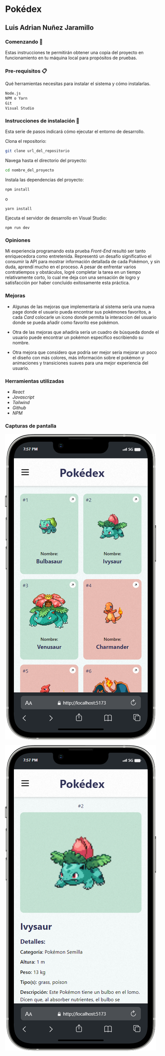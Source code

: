 # Pokédex

## Luis Adrian Nuñez Jaramillo

### Comenzando 🚀

Estas instrucciones te permitirán obtener una copia del proyecto en funcionamiento en tu máquina local para propósitos de pruebas.

### Pre-requisitos 📋

Qué herramientas necesitas para instalar el sistema y cómo instalarlas.

```npm
Node.js
NPM o Yarn
Git
Visual Studio
```

### Instrucciones de instalación 🔧

Esta serie de pasos indicará cómo ejecutar el entorno de desarrollo.

Clona el repositorio:

```bash
git clone url_del_repositorio
```

Navega hasta el directorio del proyecto:

```bash
cd nombre_del_proyecto
```

Instala las dependencias del proyecto:

```bash
npm install
```

o

```npm
yarn install
```

Ejecuta el servidor de desarrollo en Visual Studio:

```npm
npm run dev
```

### Opiniones

Mi experiencia programando esta prueba _Front-End_ resultó ser tanto enriquecedora como entretenida. Representó un desafío significativo el consumir la API para mostrar información detallada de cada Pokémon, y sin duda, aprendí mucho en el proceso. A pesar de enfrentar varios contratiempos y obstáculos, logré completar la tarea en un tiempo relativamente corto, lo cual me deja con una sensación de logro y satisfacción por haber concluido exitosamente esta práctica.

### Mejoras

- Algunas de las mejoras que implementaría al sistema sería una nueva page donde el usuario pueda encontrar sus pokémones favoritos, a cada _Card_ colocarle un icono donde permita la interaccion del usuario donde se pueda añadir como favorito ese pokémon.

- Otra de las mejoras que añadiría sería un cuadro de búsqueda donde el usuario puede encontrar un pokémon especifico escribiendo su nombre.

- Otra mejora que considero que podría ser mejor sería mejorar un poco el diseño con más colores, más información sobre el pokémon y animaciones y transiciones suaves para una mejor experiencia del usuario.

### Herramientas utilizadas

- _React_
- _Javascript_
- _Tailwind_
- _Github_
- _NPM_

### Capturas de pantalla

![Captura](/src/assets/captura-mobile.png)

![Captura](/src/assets/captura-mobile-2.png)
